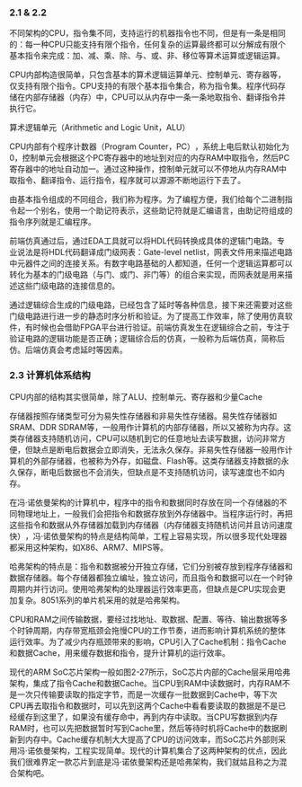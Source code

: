 ### 2.1 & 2.2
不同架构的CPU，指令集不同，支持运行的机器指令也不同，但是有一条是相同的：每一种CPU只能支持有限个指令，任何复杂的运算最终都可以分解成有限个基本指令来完成：加、减、乘、除、与、或、非、移位等算术运算或逻辑运算。

CPU内部构造很简单，只包含基本的算术逻辑运算单元、控制单元、寄存器等，仅支持有限个指令。CPU支持的有限个基本指令集合，称为指令集。程序代码存储在内部存储器（内存）中，CPU可以从内存中一条一条地取指令、翻译指令并执行它。

算术逻辑单元（Arithmetic and Logic Unit，ALU）

CPU内部有个程序计数器（Program Counter，PC）​，系统上电后默认初始化为0，控制单元会根据这个PC寄存器中的地址到对应的内存RAM中取指令，然后PC寄存器中的地址自动加一。通过这种操作，控制单元就可以不停地从内存RAM中取指令、翻译指令、运行指令，程序就可以源源不断地运行下去了。

由基本指令组成的不同组合，我们称为程序。为了编程方便，我们给每个二进制指令起一个别名，使用一个助记符表示，这些助记符就是汇编语言，由助记符组成的指令序列就是汇编程序。

前端仿真通过后，通过EDA工具就可以将HDL代码转换成具体的逻辑门电路。专业说法是将HDL代码翻译成门级网表：Gate-level netlist，网表文件用来描述电路中元器件之间的连接关系。有数字电路基础的人都知道，任何一个逻辑运算都可以转化为基本的门级电路（与门、或门、非门等）的组合来实现，而网表就是用来描述这些门级电路的连接信息的。

通过逻辑综合生成的门级电路，已经包含了延时等各种信息，接下来还需要对这些门级电路进行进一步的静态时序分析和验证。为了提高工作效率，除了使用仿真软件，有时候也会借助FPGA平台进行验证。前端仿真发生在逻辑综合之前，专注于验证电路的逻辑功能是否正确；逻辑综合后的仿真，一般称为后端仿真，简称后仿。后端仿真会考虑延时等因素。

### 2.3 计算机体系结构

CPU内部的结构其实很简单，除了ALU、控制单元、寄存器和少量Cache

存储器按照存储类型可分为易失性存储器和非易失性存储器。易失性存储器如SRAM、DDR SDRAM等，一般用作计算机的内部存储器，所以又被称为内存。这类存储器支持随机访问，CPU可以随机到它的任意地址去读写数据，访问非常方便，但缺点是断电后数据会立即消失，无法永久保存。非易失性存储器一般用作计算机的外部存储器，也被称为外存，如磁盘、Flash等。这类存储器支持数据的永久保存，断电后数据也不会消失，但缺点是不支持随机访问，读写速度也不如内存。

在冯·诺依曼架构的计算机中，程序中的指令和数据同时存放在同一个存储器的不同物理地址上，一般我们会把指令和数据存放到外存储器中。当程序运行时，再把这些指令和数据从外存储器加载到内存储器（内存储器支持随机访问并且访问速度快）​，冯·诺依曼架构的特点是结构简单，工程上容易实现，所以很多现代处理器都采用这种架构，如X86、ARM7、MIPS等。

哈弗架构的特点是：指令和数据被分开独立存储，它们分别被存放到程序存储器和数据存储器。每个存储器都独立编址，独立访问，而且指令和数据可以在一个时钟周期内并行访问。使用哈弗架构的处理器运行效率更高，但缺点是CPU实现会更加复杂。8051系列的单片机采用的就是哈弗架构。

CPU和RAM之间传输数据，要经过找地址、取数据、配置、等待、输出数据等多个时钟周期，内存带宽瓶颈会拖慢CPU的工作节奏，进而影响计算机系统的整体运行效率。为了减少内存瓶颈带来的影响，CPU引入了Cache机制：指令Cache和数据Cache，用来缓存数据和指令，提升计算机的运行效率。

现代的ARM SoC芯片架构一般如图2-27所示，SoC芯片内部的Cache层采用哈弗架构，集成了指令Cache和数据Cache。当CPU到RAM中读数据时，内存RAM不是一次只传输要读取的指定字节，而是一次缓存一批数据到Cache中，等下次CPU再去取指令和数据时，可以先到这两个Cache中看看要读取的数据是不是已经缓存到这里了，如果没有缓存命中，再到内存中读取。当CPU写数据到内存RAM时，也可以先把数据暂时写到Cache里，然后等待时机将Cache中的数据刷新到内存中。Cache缓存机制大大提高了CPU的访问效率，而SoC芯片外部则采用冯·诺依曼架构，工程实现简单。现代的计算机集合了这两种架构的优点，因此我们很难界定一款芯片到底是冯·诺依曼架构还是哈弗架构，我们就姑且称之为混合架构吧。



